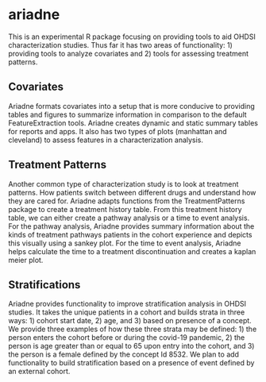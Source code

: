 # ariadne

This is an experimental R package focusing on providing tools to aid OHDSI characterization studies. Thus far it has two areas of functionality: 1) providing tools to analyze covariates and 2) tools for assessing treatment patterns. 

## Covariates

Ariadne formats covariates into a setup that is more conducive to providing tables and figures to summarize information in comparison to the default FeatureExtraction tools. Ariadne creates dynamic and static summary tables for reports and apps. It also has two types of plots (manhattan and cleveland) to assess features in a characterization analysis.

## Treatment Patterns

Another common type of characterization study is to look at treatment patterns. How patients switch between different drugs and understand how they are cared for. Ariadne adapts functions from the TreatmentPatterns package to create a treatment history table. From this treatment history table, we can either create a pathway analysis or a time to event analysis. For the pathway analysis, Ariadne provides summary information about the kinds of treatment pathways patients in the cohort experience and depicts this visually using a sankey plot. For the time to event analysis, Ariadne helps calculate the time to a treatment discontinuation and creates a kaplan meier plot. 

## Stratifications

Ariadne provides functionality to improve stratification analysis in OHDSI studies. It takes the unique patients in a cohort and builds strata in three ways: 1) cohort start date, 2) age, and 3) based on presence of a concept. We provide three examples of how these three strata may be defined: 1) the person enters the cohort before or during the covid-19 pandemic, 2) the person is age greater than or equal to 65 upon entry into the cohort, and 3) the person is a female defined by the concept Id 8532. We plan to add functionality to build stratification based on a presence of event defined by an external cohort. 
